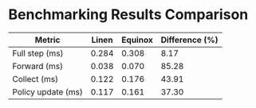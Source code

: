 # Benchmarking Results Comparison

| Metric                    | Linen           | Equinox         | Difference (%)  |
|-------------------------|---------------|---------------|---------------|
| Full step (ms)            | 0.284           | 0.308           | 8.17            |
| Forward (ms)              | 0.038           | 0.070           | 85.28           |
| Collect (ms)              | 0.122           | 0.176           | 43.91           |
| Policy update (ms)        | 0.117           | 0.161           | 37.30           |
